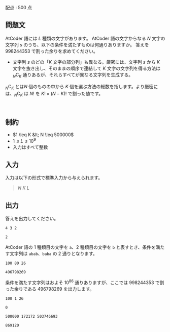 配点 : $500$ 点

## 問題文

AtCoder 語には $L$ 種類の文字があります。
AtCoder 語の文字からなる $N$ 文字の文字列 $s$ のうち、以下の条件を満たすものは何通りありますか。
答えを $998244353$ で割った余りを求めてください。

- 文字列 $s$ のどの「$K$ 文字の部分列」も異なる。厳密には、文字列 $s$ から $K$ 文字を抜き出し、そのままの順序で連結して $K$ 文字の文字列を得る方法は $_N\mathrm{C}_K$ 通りあるが、それらすべてが異なる文字列を生成する。

$_N\mathrm{C}_K$ とは$N$ 個のものの中から $K$ 個を選ぶ方法の総数を指します。より厳密には、$_N\mathrm{C}_K$ は $N!$ を $K! \times (N-K)!$ で割った値です。

<br>

## 制約

- $1 \leq K &lt; N \leq 500000$
- $1 \leq L \leq 10^9$
- 入力はすべて整数

## 入力

入力は以下の形式で標準入力から与えられます。  

> $N$ $K$ $L$

## 出力

答えを出力してください。

```input1
4 3 2
```

```output1
2
```

AtCoder 語の $1$ 種類目の文字を `a`、$2$ 種類目の文字を `b` と表すとき、条件を満たす文字列は `abab`、`baba` の $2$ 通りとなります。

```input2
100 80 26
```

```output2
496798269
```

条件を満たす文字列はおよそ $10^{86}$ 通りありますが、ここでは $998244353$ で割った余りである $496798269$ を出力します。

```input3
100 1 26
```

```output3
0
```

```input4
500000 172172 503746693
```

```output4
869120
```